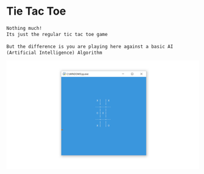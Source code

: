 # Tie Tac Toe


    Nothing much! 
    Its just the regular tic tac toe game

    But the difference is you are playing here against a basic AI
    (Artificial Intelligence) Algorithm


![](https://github.com/ashish7zeph/python-games/blob/master/Tic%20Tac%20Toe/gameplay.png)
